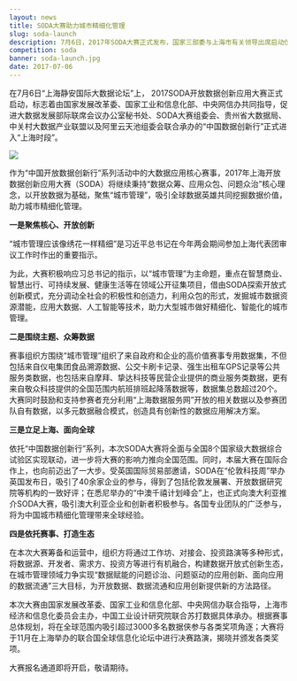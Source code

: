 ```yaml
---
layout: news
title: SODA大赛助力城市精细化管理
slug: soda-launch
description: 7月6日，2017年SODA大赛正式发布，国家三部委与上海市有关领导出席启动仪式
competition: soda
banner: soda-launch.jpg
date: 2017-07-06
---
```


在7月6日“上海静安国际大数据论坛”上， 2017SODA开放数据创新应用大赛正式启动，标志着由国家发展改革委、国家工业和信息化部、中央网信办共同指导，促进大数据发展部际联席会议办公室秘书处、SODA大赛组委会、贵州省大数据局、中关村大数据产业联盟以及阿里云天池组委会联合承办的“中国数据创新行”正式进入“上海时段”。

<img src="{{site.url}}/img/news/soda-launch.jpg" class="news-img img-responsive"/>

作为“中国开放数据创新行”系列活动中的大数据应用核心赛事，2017年上海开放数据创新应用大赛（SODA）将继续秉持“数据众筹、应用众包、问题众治”核心理念，以开放数据为基础，聚焦“城市管理”，吸引全球数据英雄共同挖掘数据价值，助力城市精细化管理。

<strong>一是聚焦核心、开放创新</strong>

“城市管理应该像绣花一样精细”是习近平总书记在今年两会期间参加上海代表团审议工作时作出的重要指示。

为此，大赛积极响应习总书记的指示，以“城市管理”为主命题，重点在智慧商业、智慧出行、可持续发展、健康生活等在领域公开征集项目，借由SODA探索开放式创新模式，充分调动全社会的积极性和创造力，利用众包的形式，发掘城市数据资源潜能，应用大数据、人工智能等技术，助力大型城市做好精细化、智能化的城市管理。

<strong>二是围绕主题、众筹数据</strong>

赛事组织方围绕“城市管理”组织了来自政府和企业的高价值赛事专用数据集，不但包括来自仪电集团食品溯源数据、公交卡刷卡记录、强生出租车GPS记录等公共服务类数据，也包括来自摩拜、挚达科技等民营企业提供的商业服务类数据，更有来自敬众科技提供的全国范围内航班排班起降落数据等，数据集总数超过20个。大赛同时鼓励和支持参赛者充分利用“上海数据服务网”开放的相关数据以及参赛团队自有数据，以多元数据融合模式，创造具有创新性的数据应用解决方案。

<strong>三是立足上海、面向全球</strong>

依托“中国数据创新行”系列，本次SODA大赛将全面与全国8个国家级大数据综合试验区实现联动，进一步将大赛的影响力推向全国范围。同时，本届大赛在国际合作上，也向前迈出了一大步。受英国国际贸易部邀请，SODA在“伦敦科技周”举办英国发布日，吸引了40余家企业的参与，得到了包括伦敦发展署、开放数据研究院等机构的一致好评；在悉尼举办的“中澳千禧计划峰会”上，也正式向澳大利亚推介SODA大赛，吸引澳大利亚企业和创新者积极参与。各国专业团队的广泛参与，将为中国城市精细化管理带来全球经验。

<strong>四是依托赛事、打造生态</strong>

在本次大赛筹备和运营中，组织方将通过工作坊、对接会、投资路演等多种形式，将数据源、开发者、需求方、投资方等进行有机融合，构建数据开放式创新生态，在城市管理领域力争实现“数据赋能的问题诊治、问题驱动的应用创新、面向应用的数据流通”三大目标，为开放数据、数据流通和应用创新提供新的方法路径。

本次大赛由国家发展改革委、国家工业和信息化部、中央网信办联合指导，上海市经济和信息化委员会主办，中国工业设计研究院联合苏打数据具体承办。根据赛事总体规划，将在全球范围内吸引超过3000多名数据侠参与各类奖项角逐；大赛将于11月在上海举办的联合国全球信息化论坛中进行决赛路演，揭晓并颁发各类奖项。

大赛报名通道即将开启，敬请期待。